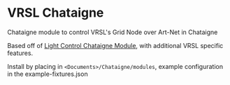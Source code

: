 # VRSL Chataigne
Chataigne module to control VRSL's Grid Node over Art-Net in Chataigne

Based off of [Light Control Chataigne Module](https://github.com/jonglissimo/Light-Control-Chataigne-Module), with additional VRSL specific features.

Install by placing in ```<Documents>/Chataigne/modules```, example configuration in the example-fixtures.json
